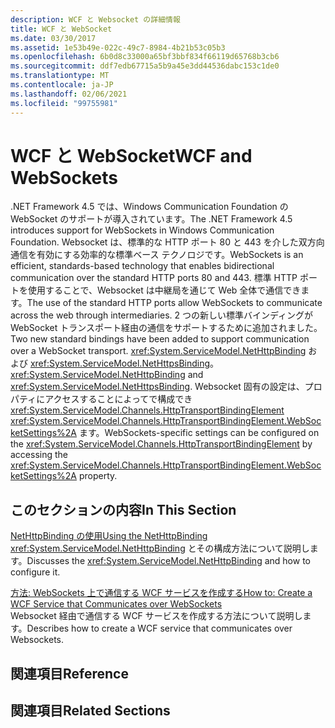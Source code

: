 ```yaml
---
description: WCF と Websocket の詳細情報
title: WCF と WebSocket
ms.date: 03/30/2017
ms.assetid: 1e53b49e-022c-49c7-8984-4b21b53c05b3
ms.openlocfilehash: 6b0d8c33000a65bf3bbf834f66119d65768b3cb6
ms.sourcegitcommit: ddf7edb67715a5b9a45e3dd44536dabc153c1de0
ms.translationtype: MT
ms.contentlocale: ja-JP
ms.lasthandoff: 02/06/2021
ms.locfileid: "99755981"
---
```

# <a name="wcf-and-websockets"></a><span data-ttu-id="c9acb-103">WCF と WebSocket</span><span class="sxs-lookup"><span data-stu-id="c9acb-103">WCF and WebSockets</span></span>

<span data-ttu-id="c9acb-104">.NET Framework 4.5 では、Windows Communication Foundation の WebSocket のサポートが導入されています。</span><span class="sxs-lookup"><span data-stu-id="c9acb-104">The .NET Framework 4.5 introduces support for WebSockets in Windows Communication Foundation.</span></span>  <span data-ttu-id="c9acb-105">Websocket は、標準的な HTTP ポート 80 と 443 を介した双方向通信を有効にする効率的な標準ベース テクノロジです。</span><span class="sxs-lookup"><span data-stu-id="c9acb-105">WebSockets is an efficient, standards-based technology that enables bidirectional communication over the standard HTTP ports 80 and 443.</span></span> <span data-ttu-id="c9acb-106">標準 HTTP ポートを使用することで、Websocket は中継局を通じて Web 全体で通信できます。</span><span class="sxs-lookup"><span data-stu-id="c9acb-106">The use of the standard HTTP ports allow WebSockets to communicate across the web through intermediaries.</span></span>  <span data-ttu-id="c9acb-107">2 つの新しい標準バインディングが WebSocket トランスポート経由の通信をサポートするために追加されました。</span><span class="sxs-lookup"><span data-stu-id="c9acb-107">Two new standard bindings have been added to support communication over a WebSocket transport.</span></span> <span data-ttu-id="c9acb-108"><xref:System.ServiceModel.NetHttpBinding> および <xref:System.ServiceModel.NetHttpsBinding>。</span><span class="sxs-lookup"><span data-stu-id="c9acb-108"><xref:System.ServiceModel.NetHttpBinding> and <xref:System.ServiceModel.NetHttpsBinding>.</span></span> <span data-ttu-id="c9acb-109">Websocket 固有の設定は、プロパティにアクセスすることによってで構成でき <xref:System.ServiceModel.Channels.HttpTransportBindingElement> <xref:System.ServiceModel.Channels.HttpTransportBindingElement.WebSocketSettings%2A> ます。</span><span class="sxs-lookup"><span data-stu-id="c9acb-109">WebSockets-specific settings can be configured on the <xref:System.ServiceModel.Channels.HttpTransportBindingElement> by accessing the <xref:System.ServiceModel.Channels.HttpTransportBindingElement.WebSocketSettings%2A> property.</span></span>
  
## <a name="in-this-section"></a><span data-ttu-id="c9acb-110">このセクションの内容</span><span class="sxs-lookup"><span data-stu-id="c9acb-110">In This Section</span></span>  

 [<span data-ttu-id="c9acb-111">NetHttpBinding の使用</span><span class="sxs-lookup"><span data-stu-id="c9acb-111">Using the NetHttpBinding</span></span>](using-the-nethttpbinding.md)  
 <span data-ttu-id="c9acb-112"><xref:System.ServiceModel.NetHttpBinding> とその構成方法について説明します。</span><span class="sxs-lookup"><span data-stu-id="c9acb-112">Discusses the <xref:System.ServiceModel.NetHttpBinding> and how to configure it.</span></span>  
  
 [<span data-ttu-id="c9acb-113">方法: WebSockets 上で通信する WCF サービスを作成する</span><span class="sxs-lookup"><span data-stu-id="c9acb-113">How to: Create a WCF Service that Communicates over WebSockets</span></span>](how-to-create-a-wcf-service-that-communicates-over-websockets.md)  
 <span data-ttu-id="c9acb-114">Websocket 経由で通信する WCF サービスを作成する方法について説明します。</span><span class="sxs-lookup"><span data-stu-id="c9acb-114">Describes how to create a WCF service that communicates over Websockets.</span></span>  
  
## <a name="reference"></a><span data-ttu-id="c9acb-115">関連項目</span><span class="sxs-lookup"><span data-stu-id="c9acb-115">Reference</span></span>  
  
## <a name="related-sections"></a><span data-ttu-id="c9acb-116">関連項目</span><span class="sxs-lookup"><span data-stu-id="c9acb-116">Related Sections</span></span>
